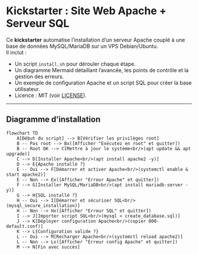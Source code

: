 # Kickstarter : Site Web Apache + Serveur SQL

Ce **kickstarter** automatise l’installation d’un serveur Apache couplé à une base de données MySQL/MariaDB sur un VPS Debian/Ubuntu.  
Il inclut :
- Un script `install.sh` pour dérouler chaque étape.
- Un diagramme Mermaid détaillant l’avancée, les points de contrôle et la gestion des erreurs.
- Un exemple de configuration Apache et un script SQL pour créer la base utilisateur.
- Licence : MIT (voir [LICENSE](./LICENSE)).

---

## Diagramme d’installation

```mermaid
flowchart TD
    A[Début du script] --> B[Vérifier les privilèges root]
    B -- Pas root --> Bx([Afficher "Exécutez en root" et quitter]) 
    B -- Root OK --> C[Mettre à jour le système<br/>(apt update && apt upgrade)]
    C --> D[Installer Apache<br/>(apt install apache2 -y)]
    D --> E{Apache installé ?}
    E -- Oui --> F[Démarrer et activer Apache<br/>(systemctl enable & start apache2)]
    E -- Non --> Ex([Afficher "Erreur Apache" et quitter])
    F --> G[Installer MySQL/MariaDB<br/>(apt install mariadb-server -y)]
    G --> H{SQL installé ?}
    H -- Oui --> I[Démarrer et sécuriser SQL<br/>(mysql_secure_installation)]
    H -- Non --> Hx([Afficher "Erreur SQL" et quitter])
    I --> J[Importer script SQL<br/>(mysql < create_database.sql)]
    J --> K[Déployer configuration Apache<br/>(copier 000-default.conf)]
    K --> L{Configuration valide ?}
    L -- Oui --> M[Recharger Apache<br/>(systemctl reload apache2)]
    L -- Non --> Lx([Afficher "Erreur config Apache" et quitter])
    M --> N[Fin avec succès]
